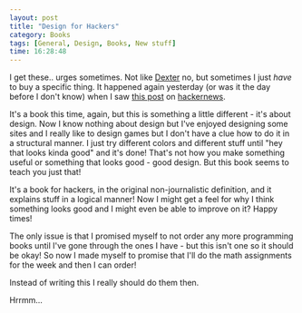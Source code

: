 ```yaml
---
layout: post
title: "Design for Hackers"
category: Books
tags: [General, Design, Books, New stuff]
time: 16:28:48
---
```

I get these.. urges sometimes. Not like [Dexter][dexter] no, but sometimes I just *have* to buy a specific thing. It happened again yesterday (or was it the day before I don't know) when I saw [this post][post] on [hackernews][hackernews].

It's a book this time, again, but this is something a little different - it's about design. Now I know nothing about design but I've enjoyed designing some sites and I really like to design games but I don't have a clue how to do it in a structural manner. I just try different colors and different stuff until "hey that looks kinda good" and it's done! That's not how you make something useful or something that looks good - good design. But this book seems to teach you just that!

It's a book for hackers, in the original non-journalistic definition, and it explains stuff in a logical manner! Now I might get a feel for why I think something looks good and I might even be able to improve on it? Happy times!

The only issue is that I promised myself to not order any more programming books until I've gone through the ones I have - but this isn't one so it should be okay! So now I made myself to promise that I'll do the math assignments for the week and then I can order!

Instead of writing this I really should do them then.

Hrrmm...

[dexter]: http://www.tvrage.com/Dexter
[post]: http://www.kadavy.net/blog/posts/d4h-is-here/
[hackernews]: http://news.ycombinator.net/

